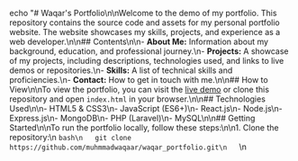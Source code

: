 echo "# Waqar's Portfolio\n\nWelcome to the demo of my portfolio. This repository contains the source code and assets for my personal portfolio website. The website showcases my skills, projects, and experience as a web developer.\n\n## Contents\n\n- **About Me:** Information about my background, education, and professional journey.\n- **Projects:** A showcase of my projects, including descriptions, technologies used, and links to live demos or repositories.\n- **Skills:** A list of technical skills and proficiencies.\n- **Contact:** How to get in touch with me.\n\n## How to View\n\nTo view the portfolio, you can visit the [live demo](https://your-portfolio-url.com) or clone this repository and open `index.html` in your browser.\n\n## Technologies Used\n\n- HTML5 & CSS3\n- JavaScript (ES6+)\n- React.js\n- Node.js\n- Express.js\n- MongoDB\n- PHP (Laravel)\n- MySQL\n\n## Getting Started\n\nTo run the portfolio locally, follow these steps:\n\n1. Clone the repository:\n   ```bash\n   git clone https://github.com/muhmmadwaqaar/waqar_portfolio.git\n   ```\n
